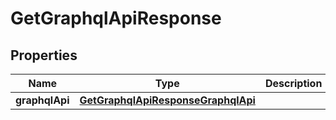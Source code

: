 

# GetGraphqlApiResponse


## Properties

| Name | Type | Description | Notes |
|------------ | ------------- | ------------- | -------------|
|**graphqlApi** | [**GetGraphqlApiResponseGraphqlApi**](GetGraphqlApiResponseGraphqlApi.md) |  |  [optional] |



